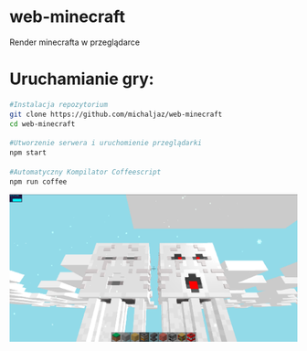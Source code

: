 # web-minecraft
Render minecrafta w przeglądarce
<h1>Uruchamianie gry:</h1>

```bash
#Instalacja repozytorium
git clone https://github.com/michaljaz/web-minecraft
cd web-minecraft

#Utworzenie serwera i uruchomienie przeglądarki
npm start

#Automatyczny Kompilator Coffeescript
npm run coffee

```

<img src="src/screenshot.png"
     alt="screenshot"
     style="float: left; margin-right: 10px;" />
     <br><br>
